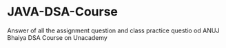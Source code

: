 # JAVA-DSA-Course
Answer of all the assignment question and class practice questio od ANUJ Bhaiya DSA Course on Unacademy
